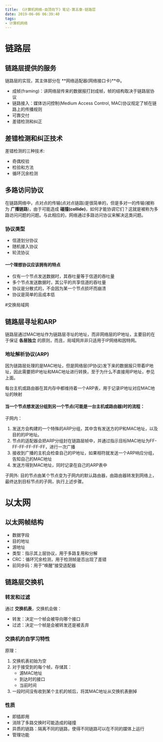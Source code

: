 ```yaml
---
title: 《计算机网络-自顶向下》笔记-第五章-链路层
date: 2019-06-06 06:39:40
tags:
- 计算机网络
---
```


# 链路层

## 链路层提供的服务

链路层的实现，其主体部分在 **网络适配器(网络接口卡)**中。

- 成帧(framing)：讲网络层传来的数据报打封成帧，帧的结构取决于链路层协议
- 链路接入：媒体访问控制(Medium Access Control, MAC)协议规定了帧在链路上的传播规则
- 可靠交付
- 差错检测和纠正

## 差错检测和纠正技术

差错检测的三种技术:
- 奇偶校验
- 检验和方法
- 循环沉余检测

## 多路访问协议

在链路网络中，点对点的传输(点对点链路)是很简单的，但是多对一的传输(被称为 **广播链路**)，由于可能造成 **碰撞(collide)**，如何才能协调它们？这就是被称为多路访问问题的问题。与此相应的，网络通过多路访问协议来解决这类问题。

### 协议类型

- 信道划分协议
- 随机接入协议
- 轮流协议

#### 一个理想协议应该拥有的特点

- 仅有一个节点发送数据时，其吞吐量等于信道的吞吐量
- 多个节点发送数据时，其公平的共享信道的吞吐量
- 协议是分散式的，不会因为某一个节点损坏而崩溃
- 协议是简单的且成本低


#交换局域网

## 链路层寻址和ARP

链路层通过MAC地址作为链路层寻址的地址，而非网络层的IP地址，主要目的在于保证 **各层独立** 的原则，而且，局域网并非只适用于IP网络和因特网。

### 地址解析协议(ARP)

因为链路层处理的是MAC地址，但是网络层(IP协议)发下来的数据报只带着IP地址，因此需要把IP地址和MAC地址进行转换，至于为什么不直接用IP地址，参见上面。

每台主机或路由器在其内存中都维持着一个ARP表，用于记录IP地址对应MAC地址的映射


#### 当一个节点想发送分组到另一个节点(可能是一台主机或路由器)时的流程：


子网内：
1. 发送方会构建的一个特殊的ARP分组，其中含有发送方的IP和MAC地址，以及目的的IP地址。
2. 节点的适配器会把ARP分组封在链路层帧中，并通过指示目标MAC地址为FF-FF-FF-FF-FF-FF，进行一次广播
3. 接收到广播的主机会检查自己的IP地址，如果相符就发送一个ARP响应分组，告知自己的MAC地址
4. 发送方得到MAC地址，同时记录在自己的ARP表中

子网外:
目的节点由某个节点变为子网内的默认路由器，由路由器转发到网络上，最终达到目标节点的子网，执行上述步骤。

# 以太网

## 以太网帧结构

- 数据字段
- 目的地址
- 源地址
- 类型：指示其上层协议，用于多路复用和分解
- CRC：循环冗余检测，用于检测帧是否出现了差错
- 前同步码：用于“唤醒”接受适配器

## 链路层交换机

### 转发和过滤

通过 **交换机表**，交换机会做：
- 转发：决定一个帧会被导向哪个接口
- 过滤：决定一个帧是会被转发还是被丢弃

### 交换机的自学习特性

原理：
1. 交换机表初始为空
2. 对于接受到的每个帧，存储其：
    - 源MAC地址
    - 到达时的接口
    - 当前时间
3. 一段时间没有收到某个主机的帧后，将其MAC地址从交换机表删掉

### 性质

- 即插即用
- 消除了多路交换时可能造成的碰撞
- 异质的链路：隔离不同的链路，使得不同链路可以在不同的媒体上运行
- 管理功能

